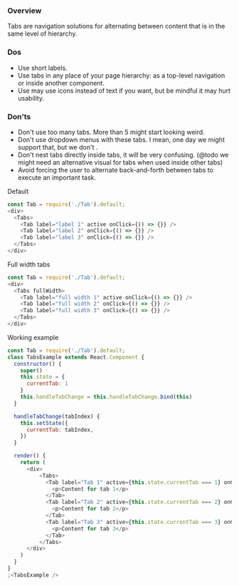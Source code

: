 ### Overview
Tabs are navigation solutions for alternating between content that is in the same level of hierarchy.

### Dos
- Use short labels.
- Use tabs in any place of your page hierarchy: as a top-level navigation or inside another component.
- Use may use icons instead of text if you want, but be mindful it may hurt usability.

### Don'ts
- Don't use too many tabs. More than 5 might start looking weird.
- Don't use dropdown menus with these tabs. I mean, one day we might support that, but we don't .
- Don't nest tabs directly inside tabs, it will be very confusing. (@todo we might need an alternative visual for tabs when used inside other tabs)
- Avoid forcing the user to alternate back-and-forth between tabs to execute an important task.


Default

```js
const Tab = require('./Tab').default;
<div>
  <Tabs>
    <Tab label="label 1" active onClick={() => {}} />
    <Tab label="label 2" onClick={() => {}} />
    <Tab label="label 3" onClick={() => {}} />
  </Tabs>
</div>
```

Full width tabs

```js
const Tab = require('./Tab').default;
<div>
  <Tabs fullWidth>
    <Tab label="full width 1" active onClick={() => {}} />
    <Tab label="full width 2" onClick={() => {}} />
    <Tab label="full width 3" onClick={() => {}} />
  </Tabs>
</div>
```

Working example

```js
const Tab = require('./Tab').default;
class TabsExample extends React.Component {
  constructor() {
    super()
    this.state = {
      currentTab: 1
    }
    this.handleTabChange = this.handleTabChange.bind(this)
  }

  handleTabChange(tabIndex) {
    this.setState({
      currentTab: tabIndex,
    })
  }

  render() {
    return (
      <div>
          <Tabs>
            <Tab label="Tab 1" active={this.state.currentTab === 1} onClick={() => this.handleTabChange(1)}>
              <p>Content for tab 1</p>
            </Tab>
            <Tab label="Tab 2" active={this.state.currentTab === 2} onClick={() => this.handleTabChange(2)}>
              <p>Content for tab 2</p>
            </Tab>
            <Tab label="Tab 3" active={this.state.currentTab === 3} onClick={() => this.handleTabChange(3)}>
              <p>Content for tab 3</p>
            </Tab>
          </Tabs>
      </div>
    )
  }
}
;<TabsExample />
```
